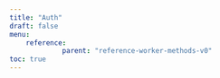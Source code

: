 ```yaml
---
title: "Auth"
draft: false
menu:
    reference:
             parent: "reference-worker-methods-v0"
toc: true
---
```


